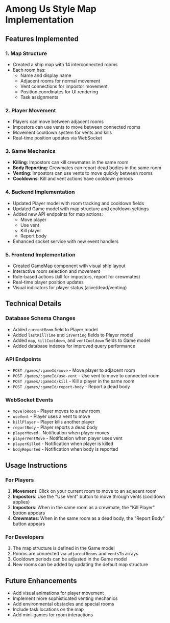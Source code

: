 # Among Us Style Map Implementation

## Features Implemented

### 1. Map Structure

- Created a ship map with 14 interconnected rooms
- Each room has:
  - Name and display name
  - Adjacent rooms for normal movement
  - Vent connections for impostor movement
  - Position coordinates for UI rendering
  - Task assignments

### 2. Player Movement

- Players can move between adjacent rooms
- Impostors can use vents to move between connected rooms
- Movement cooldown system for vents and kills
- Real-time position updates via WebSocket

### 3. Game Mechanics

- **Killing**: Impostors can kill crewmates in the same room
- **Body Reporting**: Crewmates can report dead bodies in the same room
- **Venting**: Impostors can use vents to move quickly between rooms
- **Cooldowns**: Kill and vent actions have cooldown periods

### 4. Backend Implementation

- Updated Player model with room tracking and cooldown fields
- Updated Game model with map structure and cooldown settings
- Added new API endpoints for map actions:
  - Move player
  - Use vent
  - Kill player
  - Report body
- Enhanced socket service with new event handlers

### 5. Frontend Implementation

- Created GameMap component with visual ship layout
- Interactive room selection and movement
- Role-based actions (kill for impostors, report for crewmates)
- Real-time player position updates
- Visual indicators for player status (alive/dead/venting)

## Technical Details

### Database Schema Changes

- Added `currentRoom` field to Player model
- Added `lastKillTime` and `isVenting` fields to Player model
- Added `map`, `killCooldown`, and `ventCooldown` fields to Game model
- Added database indexes for improved query performance

### API Endpoints

- `POST /games/:gameId/move` - Move player to adjacent room
- `POST /games/:gameId/use-vent` - Use vent to move to connected room
- `POST /games/:gameId/kill` - Kill a player in the same room
- `POST /games/:gameId/report-body` - Report a dead body

### WebSocket Events

- `moveToRoom` - Player moves to a new room
- `useVent` - Player uses a vent to move
- `killPlayer` - Player kills another player
- `reportBody` - Player reports a dead body
- `playerMoved` - Notification when player moves
- `playerVentMove` - Notification when player uses vent
- `playerKilled` - Notification when player is killed
- `bodyReported` - Notification when body is reported

## Usage Instructions

### For Players

1. **Movement**: Click on your current room to move to an adjacent room
2. **Impostors**: Use the "Use Vent" button to move through vents (cooldown applies)
3. **Impostors**: When in the same room as a crewmate, the "Kill Player" button appears
4. **Crewmates**: When in the same room as a dead body, the "Report Body" button appears

### For Developers

1. The map structure is defined in the Game model
2. Rooms are connected via `adjacentRooms` and `ventsTo` arrays
3. Cooldown periods can be adjusted in the Game model
4. New rooms can be added by updating the default map structure

## Future Enhancements

- Add visual animations for player movement
- Implement more sophisticated venting mechanics
- Add environmental obstacles and special rooms
- Include task locations on the map
- Add mini-games for room interactions
